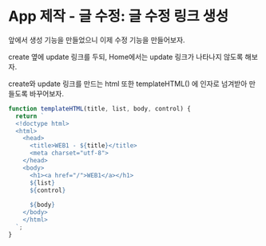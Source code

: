 # App 제작 - 글 수정: 글 수정 링크 생성

앞에서 생성 기능을 만들었으니 이제 수정 기능을 만들어보자.

create 옆에 update 링크를 두되, Home에서는 update 링크가 나타나지 않도록 해보자.

create와 update 링크를 만드는 html 또한 templateHTML() 에 인자로 넘겨받아 만들도록 바꾸어보자.

```javascript
function templateHTML(title, list, body, control) {
  return `
  <!doctype html>
  <html>
    <head>
      <title>WEB1 - ${title}</title>
      <meta charset="utf-8">
    </head>
    <body>
      <h1><a href="/">WEB1</a></h1>
      ${list}
      ${control}
      
      ${body}
    </body>
    </html>
  `;
}
```

